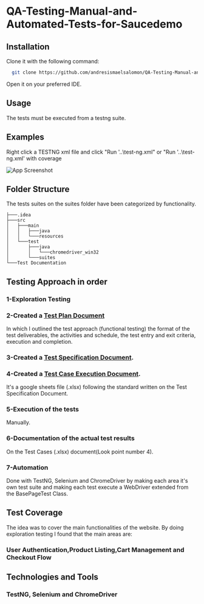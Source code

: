 
# QA-Testing-Manual-and-Automated-Tests-for-Saucedemo

## Installation

Clone it with the following command:

```bash
  git clone https://github.com/andresismaelsalomon/QA-Testing-Manual-and-Automated-Tests-for-Saucedemo.git
```
Open it on your preferred IDE.

## Usage
The tests must be executed from a testng suite.

## Examples
Right click a TESTNG xml file and click "Run '..\test-ng.xml" or "Run '..\test-ng.xml' with coverage

![App Screenshot](https://i.ibb.co/9NmR3XV/image-2023-06-23-115956149.png)


## Folder Structure

The tests suites on the suites folder have been categorized by functionality.

```
├───.idea
├───src
│   ├───main
│   │   ├───java
│   │   └───resources
│   └───test
│       ├───java
│       │   └───chromedriver_win32
│       └───suites
└───Test Documentation
```

## Testing Approach in order
### 1-Exploration Testing
### 2-Created a [Test Plan Document](https://docs.google.com/document/d/1Ozv6cBnQcj46x3ZbeHRY0MpNEzB3CNhZqKwZlHKhM4Y/edit?usp=sharing)
In which I outlined the test approach (functional testing) the format of the test deliverables, the activities and schedule, the test entry and exit criteria, execution and completion.
### 3-Created a [Test Specification Document](https://docs.google.com/document/d/1q09rINQcMKxeFBHA6A8vW0IJGkoZEyeML788kfZuUeo/edit?usp=sharing).
### 4-Created a [Test Case Execution Document](https://docs.google.com/spreadsheets/d/18yagvCzcSEiaJCmZx5Hme_5UevKPKi6j5KArg_1f7Cc/edit?usp=sharing).
It's a google sheets file (.xlsx) following the standard written on the Test Specification Document.
### 5-Execution of the tests
Manually.
### 6-Documentation of the actual test results
On the Test Cases (.xlsx) document(Look point number 4).
### 7-Automation
Done with TestNG, Selenium and ChromeDriver by making each area it's own test suite and making each test execute a WebDriver extended from the BasePageTest Class.

## Test Coverage
The idea was to cover the main functionalities of the website.
By doing exploration testing I found that the main areas are:
### User Authentication,Product Listing,Cart Management and Checkout Flow
## Technologies and Tools
### TestNG, Selenium and ChromeDriver
